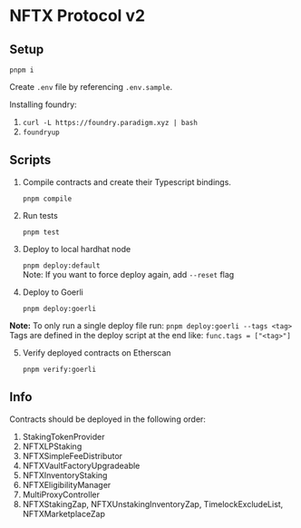 # NFTX Protocol v2

## Setup

`pnpm i`

Create `.env` file by referencing `.env.sample`.

Installing foundry:

1. `curl -L https://foundry.paradigm.xyz | bash`
2. `foundryup`

## Scripts

1. Compile contracts and create their Typescript bindings.

   `pnpm compile`

2. Run tests

   `pnpm test`

3. Deploy to local hardhat node

   `pnpm deploy:default`  
   Note: If you want to force deploy again, add `--reset` flag

4. Deploy to Goerli

   `pnpm deploy:goerli`

**Note:** To only run a single deploy file run: `pnpm deploy:goerli --tags <tag>`\
Tags are defined in the deploy script at the end like: `func.tags = ["<tag>"]`

5. Verify deployed contracts on Etherscan

   `pnpm verify:goerli`

## Info

Contracts should be deployed in the following order:

1. StakingTokenProvider
2. NFTXLPStaking
3. NFTXSimpleFeeDistributor
4. NFTXVaultFactoryUpgradeable
5. NFTXInventoryStaking
6. NFTXEligibilityManager
7. MultiProxyController
8. NFTXStakingZap, NFTXUnstakingInventoryZap, TimelockExcludeList, NFTXMarketplaceZap
